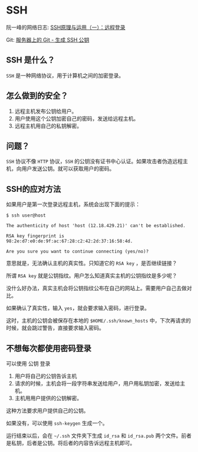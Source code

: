 # SSH

阮一峰的网络日志: [SSH原理与运用（一）：远程登录](http://www.ruanyifeng.com/blog/2011/12/ssh_remote_login.html)


Git: [服务器上的 Git - 生成 SSH 公钥](https://git-scm.com/book/zh/v2/%E6%9C%8D%E5%8A%A1%E5%99%A8%E4%B8%8A%E7%9A%84-Git-%E7%94%9F%E6%88%90-SSH-%E5%85%AC%E9%92%A5)


## SSH 是什么？

`SSH` 是一种网络协议，用于计算机之间的加密登录。

## 怎么做到的安全？

1. 远程主机发布公钥给用户。
2. 用户使用这个公钥加密自己的密码，发送给远程主机。
3. 远程主机用自己的私钥解密。

## 问题？

`SSH` 协议不像 `HTTP` 协议，`SSH` 的公钥没有证书中心认证。如果攻击者伪造远程主机，向用户发送公钥。就可以获取用户的密码。

## SSH的应对方法

如果用户是第一次登录远程主机，系统会出现下面的提示：

```
$ ssh user@host

The authenticity of host 'host (12.18.429.21)' can't be established.

RSA key fingerprint is 98:2e:d7:e0:de:9f:ac:67:28:c2:42:2d:37:16:58:4d.

Are you sure you want to continue connecting (yes/no)?
```

意思就是，无法确认主机的真实性。只知道它的 `RSA key` ，是否继续链接？

所谓 `RSA key` 就是公钥指纹。用户怎么知道真实主机的公钥指纹是多少呢？

没什么好办法，真实主机会将公钥指纹公布在自己的网站上。需要用户自己去做对比。

如果确认了真实性，输入 `yes`，就会要求输入密码，进行登录。

这时，主机的公钥会被保存在本地的 `$HOME/.ssh/known_hosts` 中，下次再请求的时候，就会跳过警告，直接要求输入密码。

## 不想每次都使用密码登录

可以使用 公钥 登录

1. 用户将自己的公钥告诉主机
2. 请求的时候，主机会将一段字符串发送给用户，用户用私钥加密，发送给主机。
3. 主机用用户提供的公钥解密。

这种方法要求用户提供自己的公钥。

如果没有，可以使用 `ssh-keygen` 生成一个。

运行结束以后，会在 `~/.ssh` 文件夹下生成 `id_rsa` 和 `id_rsa.pub` 两个文件。前者是私钥，后者是公钥。将后者的内容告诉远程主机即可。